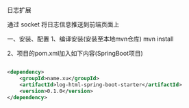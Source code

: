 日志扩展

通过 socket 将日志信息推送到前端页面上

一、安装、配置 1、编译安装(安装至本地mvn仓库)
mvn install

2、项目的pom.xml加入如下内容(SpringBoot项目)

```xml

<dependency>
    <groupId>name.xu</groupId>
    <artifactId>log-html-spring-boot-starter</artifactId>
    <version>0.1.0</version>
</dependency>

```
